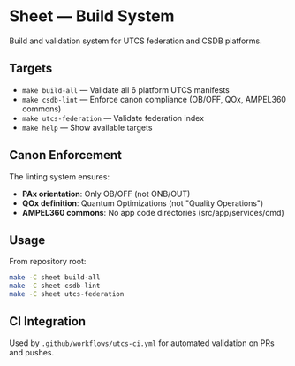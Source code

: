# Sheet — Build System

Build and validation system for UTCS federation and CSDB platforms.

## Targets

- `make build-all` — Validate all 6 platform UTCS manifests
- `make csdb-lint` — Enforce canon compliance (OB/OFF, QOx, AMPEL360 commons)
- `make utcs-federation` — Validate federation index
- `make help` — Show available targets

## Canon Enforcement

The linting system ensures:
- **PAx orientation**: Only OB/OFF (not ONB/OUT)
- **QOx definition**: Quantum Optimizations (not "Quality Operations")
- **AMPEL360 commons**: No app code directories (src/app/services/cmd)

## Usage

From repository root:
```bash
make -C sheet build-all
make -C sheet csdb-lint
make -C sheet utcs-federation
```

## CI Integration

Used by `.github/workflows/utcs-ci.yml` for automated validation on PRs and pushes.
